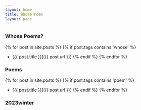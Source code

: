 ```yaml
---
layout: home
title: Whose Poem
layout: page
---
```


### Whose Poems?
{% for post in site.posts %}
{% if post.tags contains 'whose' %}
* [{{ post.title }}]({{ post.url }})
{% endif %}
{% endfor %}

### Poems
{% for post in site.posts %}
{% if post.tags contains 'poem' %}
* [{{ post.title }}]({{ post.url }})
{% endif %}
{% endfor %}

### 2023winter
